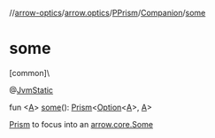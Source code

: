 //[arrow-optics](../../../../index.md)/[arrow.optics](../../index.md)/[PPrism](../index.md)/[Companion](index.md)/[some](some.md)

# some

[common]\

@[JvmStatic](https://kotlinlang.org/api/latest/jvm/stdlib/kotlin.jvm/-jvm-static/index.html)

fun &lt;[A](some.md)&gt; [some](some.md)(): [Prism](../../index.md#1394331700%2FClasslikes%2F-617900156)&lt;[Option](../../../../../arrow-core/arrow-core/arrow.core/-option/index.md)&lt;[A](some.md)&gt;, [A](some.md)&gt;

[Prism](../../index.md#1394331700%2FClasslikes%2F-617900156) to focus into an [arrow.core.Some](../../../../../arrow-core/arrow-core/arrow.core/-some/index.md)
